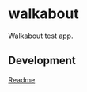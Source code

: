 # walkabout
Walkabout test app.

## Development
[Readme](https://github.com/sverrisson/walkaboutserver)
